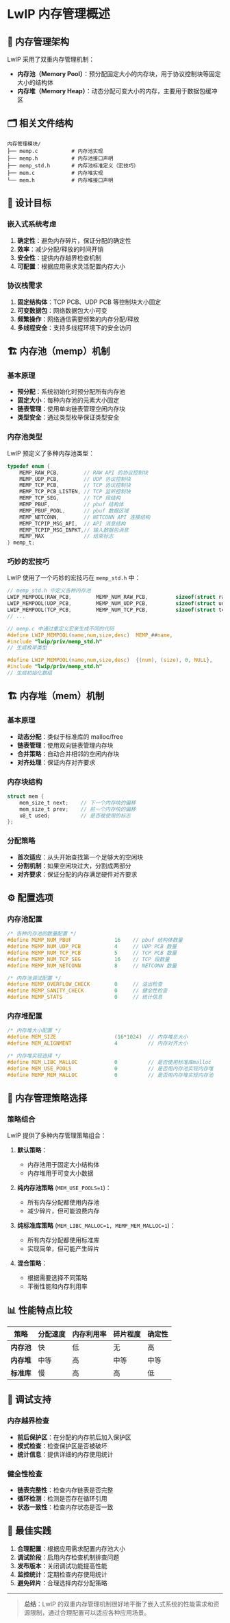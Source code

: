 # LwIP 内存管理概述

## 📖 内存管理架构

LwIP 采用了双重内存管理机制：
- **内存池（Memory Pool）**：预分配固定大小的内存块，用于协议控制块等固定大小的结构体
- **内存堆（Memory Heap）**：动态分配可变大小的内存，主要用于数据包缓冲区

## 🗂️ 相关文件结构

```
内存管理模块/
├── memp.c           # 内存池实现
├── memp.h           # 内存池接口声明
├── memp_std.h       # 内存池标准定义（宏技巧）
├── mem.c            # 内存堆实现
└── mem.h            # 内存堆接口声明
```

## 🎯 设计目标

### 嵌入式系统考虑
1. **确定性**：避免内存碎片，保证分配的确定性
2. **效率**：减少分配/释放的时间开销
3. **安全性**：提供内存越界检查机制
4. **可配置**：根据应用需求灵活配置内存大小

### 协议栈需求
1. **固定结构体**：TCP PCB、UDP PCB 等控制块大小固定
2. **可变数据包**：网络数据包大小可变
3. **频繁操作**：网络通信需要频繁的内存分配/释放
4. **多线程安全**：支持多线程环境下的安全访问

## 🏗️ 内存池（memp）机制

### 基本原理
- **预分配**：系统初始化时预分配所有内存池
- **固定大小**：每种内存池的元素大小固定
- **链表管理**：使用单向链表管理空闲内存块
- **类型安全**：通过类型枚举保证类型安全

### 内存池类型

LwIP 预定义了多种内存池类型：

```c
typedef enum {
    MEMP_RAW_PCB,        // RAW API 的协议控制块
    MEMP_UDP_PCB,        // UDP 协议控制块
    MEMP_TCP_PCB,        // TCP 协议控制块
    MEMP_TCP_PCB_LISTEN, // TCP 监听控制块
    MEMP_TCP_SEG,        // TCP 段结构
    MEMP_PBUF,           // pbuf 结构体
    MEMP_PBUF_POOL,      // pbuf 数据区域
    MEMP_NETCONN,        // NETCONN API 连接结构
    MEMP_TCPIP_MSG_API,  // API 消息结构
    MEMP_TCPIP_MSG_INPKT,// 输入数据包消息
    MEMP_MAX             // 结束标志
} memp_t;
```

### 巧妙的宏技巧

LwIP 使用了一个巧妙的宏技巧在 `memp_std.h` 中：

```c
// memp_std.h 中定义各种内存池
LWIP_MEMPOOL(RAW_PCB,        MEMP_NUM_RAW_PCB,         sizeof(struct raw_pcb),        "RAW_PCB")
LWIP_MEMPOOL(UDP_PCB,        MEMP_NUM_UDP_PCB,         sizeof(struct udp_pcb),        "UDP_PCB")
LWIP_MEMPOOL(TCP_PCB,        MEMP_NUM_TCP_PCB,         sizeof(struct tcp_pcb),        "TCP_PCB")
// ...

// memp.c 中通过重定义宏来生成不同的代码
#define LWIP_MEMPOOL(name,num,size,desc)  MEMP_##name,
#include "lwip/priv/memp_std.h"
// 生成枚举类型

#define LWIP_MEMPOOL(name,num,size,desc)  {(num), (size), 0, NULL},
#include "lwip/priv/memp_std.h"
// 生成初始化数组
```

## 🏗️ 内存堆（mem）机制

### 基本原理
- **动态分配**：类似于标准库的 malloc/free
- **链表管理**：使用双向链表管理内存块
- **合并策略**：自动合并相邻的空闲内存块
- **对齐处理**：保证内存对齐要求

### 内存块结构

```c
struct mem {
    mem_size_t next;    // 下一个内存块的偏移
    mem_size_t prev;    // 前一个内存块的偏移
    u8_t used;          // 是否被使用的标志
};
```

### 分配策略
- **首次适应**：从头开始查找第一个足够大的空闲块
- **分割机制**：如果空闲块过大，分割成两部分
- **对齐要求**：保证分配的内存满足硬件对齐要求

## ⚙️ 配置选项

### 内存池配置

```c
/* 各种内存池的数量配置 */
#define MEMP_NUM_PBUF              16    // pbuf 结构体数量
#define MEMP_NUM_UDP_PCB           4     // UDP PCB 数量
#define MEMP_NUM_TCP_PCB           5     // TCP PCB 数量
#define MEMP_NUM_TCP_SEG           16    // TCP 段数量
#define MEMP_NUM_NETCONN           8     // NETCONN 数量

/* 内存池调试配置 */
#define MEMP_OVERFLOW_CHECK        0     // 溢出检查
#define MEMP_SANITY_CHECK          0     // 健全性检查
#define MEMP_STATS                 0     // 统计信息
```

### 内存堆配置

```c
/* 内存堆大小配置 */
#define MEM_SIZE                   (16*1024)  // 内存堆总大小
#define MEM_ALIGNMENT              4          // 内存对齐大小

/* 内存堆实现选择 */
#define MEM_LIBC_MALLOC            0          // 是否使用标准库malloc
#define MEM_USE_POOLS              0          // 是否用内存池实现内存堆
#define MEMP_MEM_MALLOC            0          // 是否用内存堆实现内存池
```

## 🔄 内存管理策略选择

### 策略组合

LwIP 提供了多种内存管理策略组合：

1. **默认策略**：
   - 内存池用于固定大小结构体
   - 内存堆用于可变大小数据

2. **纯内存池策略** (`MEM_USE_POOLS=1`)：
   - 所有内存分配都使用内存池
   - 减少碎片，但可能浪费内存

3. **纯标准库策略** (`MEM_LIBC_MALLOC=1, MEMP_MEM_MALLOC=1`)：
   - 所有内存分配都使用标准库
   - 实现简单，但可能产生碎片

4. **混合策略**：
   - 根据需要选择不同策略
   - 平衡性能和内存利用率

## 📊 性能特点比较

| 策略 | 分配速度 | 内存利用率 | 碎片程度 | 确定性 |
|------|----------|------------|----------|--------|
| **内存池** | 快 | 低 | 无 | 高 |
| **内存堆** | 中等 | 高 | 中等 | 中等 |
| **标准库** | 慢 | 高 | 高 | 低 |

## 🐛 调试支持

### 内存越界检查
- **前后保护区**：在分配的内存前后加入保护区
- **模式检查**：检查保护区是否被破坏
- **统计信息**：提供详细的内存使用统计

### 健全性检查
- **链表完整性**：检查内存链表是否完整
- **循环检测**：检测是否存在循环引用
- **状态一致性**：检查内存状态是否一致

## 🎯 最佳实践

1. **合理配置**：根据应用需求配置内存池大小
2. **调试阶段**：启用内存检查机制排查问题
3. **发布版本**：关闭调试功能提高性能
4. **监控统计**：定期检查内存使用统计
5. **避免碎片**：合理选择内存分配策略

---

> **总结**：LwIP 的双重内存管理机制很好地平衡了嵌入式系统的性能需求和资源限制，通过合理配置可以适应各种应用场景。
